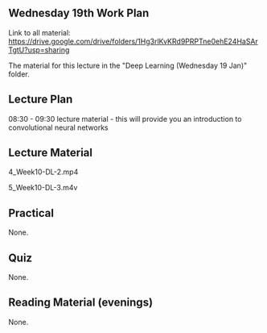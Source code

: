 Wednesday 19th Work Plan
----------------

Link to all material: https://drive.google.com/drive/folders/1Hg3rlKvKRd9PRPTne0ehE24HaSArTgtU?usp=sharing

The material for this lecture in the "Deep Learning (Wednesday 19 Jan)" folder.

Lecture Plan
------------

08:30 - 09:30 lecture material - this will provide you an introduction to convolutional neural networks

Lecture Material
----------------

4_Week10-DL-2.mp4 

5_Week10-DL-3.m4v 

Practical
---------

None.

Quiz
----

None.

Reading Material (evenings)
-----------------

None.
